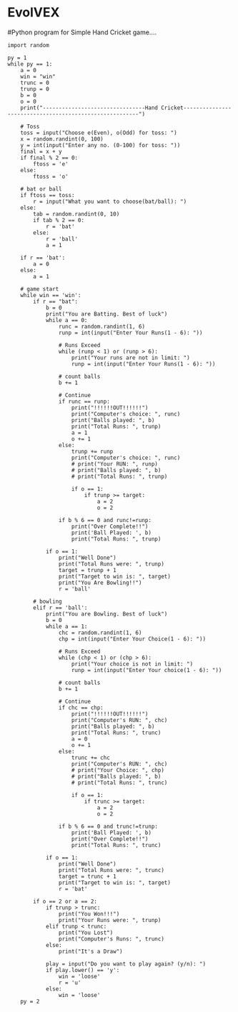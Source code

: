 # EvolVEX
#Python program for Simple Hand Cricket game....

    import random

    py = 1
    while py == 1:
        a = 0
        win = "win"
        trunc = 0
        trunp = 0
        b = 0
        o = 0
        print("--------------------------------Hand Cricket--------------------------------------------------------")
        
        # Toss
        toss = input("Choose e(Even), o(Odd) for toss: ")
        x = random.randint(0, 100)
        y = int(input("Enter any no. (0-100) for toss: "))
        final = x + y
        if final % 2 == 0:
            ftoss = 'e'
        else:
            ftoss = 'o'
        
        # bat or ball
        if ftoss == toss:
            r = input("What you want to choose(bat/ball): ")
        else:
            tab = random.randint(0, 10)
            if tab % 2 == 0:
                r = 'bat'
            else:
                r = 'ball'
                a = 1
        
        if r == 'bat':
            a = 0
        else:
            a = 1
        
        # game start
        while win == 'win':
            if r == "bat":
                b = 0
                print("You are Batting. Best of luck")
                while a == 0:
                    runc = random.randint(1, 6)
                    runp = int(input("Enter Your Runs(1 - 6): "))
                    
                    # Runs Exceed
                    while (runp < 1) or (runp > 6):
                        print("Your runs are not in limit: ")
                        runp = int(input("Enter Your Runs(1 - 6): "))
                    
                    # count balls
                    b += 1
                    
                    # Continue
                    if runc == runp:
                        print("!!!!!!OUT!!!!!!")
                        print("Computer's choice: ", runc)
                        print("Balls played: ", b)
                        print("Total Runs: ", trunp)
                        a = 1
                        o += 1
                    else:
                        trunp += runp
                        print("Computer's choice: ", runc)
                        # print("Your RUN: ", runp)
                        # print("Balls played: ", b)
                        # print("Total Runs: ", trunp)
                        
                        if o == 1:
                            if trunp >= target:
                                a = 2
                                o = 2
                    
                    if b % 6 == 0 and runc!=runp:
                        print("Over Complete!!")
                        print('Ball Played: ', b)
                        print("Total Runs: ", trunp)
                
                if o == 1:
                    print("Well Done")
                    print("Total Runs were: ", trunp)
                    target = trunp + 1
                    print("Target to win is: ", target)
                    print("You Are Bowling!!")
                    r = 'ball'
            
            # bowling
            elif r == 'ball':
                print("You are Bowling. Best of luck")
                b = 0
                while a == 1:
                    chc = random.randint(1, 6)
                    chp = int(input("Enter Your Choice(1 - 6): "))
                    
                    # Runs Exceed
                    while (chp < 1) or (chp > 6):
                        print("Your choice is not in limit: ")
                        runp = int(input("Enter Your choice(1 - 6): "))
                    
                    # count balls
                    b += 1
                    
                    # Continue
                    if chc == chp:
                        print("!!!!!!OUT!!!!!!")
                        print("Computer's RUN: ", chc)
                        print("Balls played: ", b)
                        print("Total Runs: ", trunc)
                        a = 0
                        o += 1
                    else:
                        trunc += chc
                        print("Computer's RUN: ", chc)
                        # print("Your Choice: ", chp)
                        # print("Balls played: ", b)
                        # print("Total Runs: ", trunc)
                        
                        if o == 1:
                            if trunc >= target:
                                a = 2
                                o = 2
                    
                    if b % 6 == 0 and trunc!=trunp:
                        print('Ball Played: ', b)
                        print("Over Complete!!")
                        print("Total Runs: ", trunc)
                
                if o == 1:
                    print("Well Done")
                    print("Total Runs were: ", trunc)
                    target = trunc + 1
                    print("Target to win is: ", target)
                    r = 'bat'
            
            if o == 2 or a == 2:
                if trunp > trunc:
                    print("You Won!!!")
                    print("Your Runs were: ", trunp)
                elif trunp < trunc:
                    print("You Lost")
                    print("Computer's Runs: ", trunc)
                else:
                    print("It's a Draw")
                
                play = input("Do you want to play again? (y/n): ")
                if play.lower() == 'y':
                    win = 'loose'
                    r = 'u'
                else:
                    win = 'loose'
        py = 2
